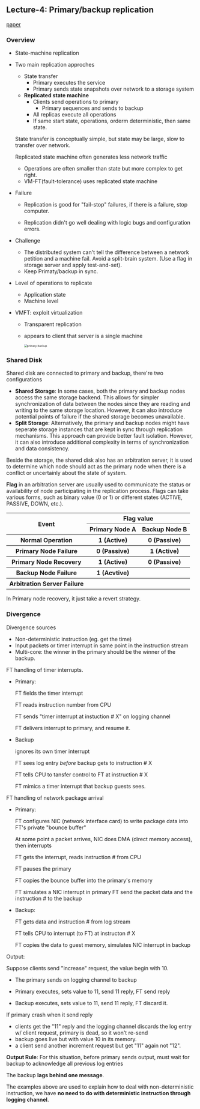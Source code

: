 ## Lecture-4: Primary/backup replication

[paper](https://pdos.csail.mit.edu/6.824/papers/vm-ft.pdf)

### Overview

- State-machine replication

- Two main replication approches

  - State transfer
    - Primary executes the service
    - Primary sends state snapshots over network to a storage system
  - **Replicated state machine**
    - Clients send operations to primary
      - Primary sequences and sends to backup
    - All replicas execute all operations 
    - If same start state, operations, orderm deterministic, then same state.

  State transfer is conceptually simple, but state may be large, slow to transfer over network.

  Replicated state machine often generates less network traffic

  - Operations are often smaller than state but more complex to get right.
  - VM-FT(fault-tolerance) uses replicated state machine

- Failure

  - Replication is good for "fail-stop" failures, if there is a failure, stop computer.

  - Replication didn't go well dealing with logic bugs and configuration errors.

- Challenge
  - The distributed system can't tell the difference between a network petition and a machine fail. Avoid a split-brain system. (Use a flag in storage server and apply test-and-set).
  - Keep Primaty/backup in sync.
  
- Level of operations to replicate
  - Application state
  - Machine level

- VMFT: exploit virtualization

  - Transparent replication

  - appears to client that server is a single machine
  
    <img src="/Users/ferriem/Desktop/ferriem/6.5840/md/image/primary-backup.png" alt="primary-backup" style="zoom:50%;" />

### Shared Disk

Shared disk are connected to primary and backup, there're two configurations

- **Shared Storage**: In some cases, both the primary and backup nodes access the same storage backend. This allows for simpler synchronization of data between the nodes since they are reading and writing to the same storage location. However, it can also introduce potential points of failure if the shared storage becomes unavailable.
- **Split Storage**: Alternatively, the primary and backup nodes might have seperate storage instances that are kept in sync through replication mechanisms. This approach can provide better fault isolation. However, it can also introduce additional complexity in terms of synchronization and data consistency.

Beside the storage, the shared disk also has an arbitration server, it is used to determine which node should act as the primary node when there is a conflict or uncertainly about the state of system.

**Flag** in an arbitration server are usually used to communicate the status or availability of node participating in the replication process. Flags can take various forms, such as binary value (0 or 1) or different states (ACTIVE, PASSIVE, DOWN, etc.).

<table>
  <tr>
    <th rowspan="2">Event</th>
    <th colspan="2">Flag value</th>
  </tr>
  <tr>
    <th>Primary Node A</th>
    <th>Backup Node B</th>
  </tr>
  <tr>
    <th>Normal Operation</th>
    <th>1 (Active)</th>
    <th>0 (Passive)</th>
  </tr>
  <tr>
    <th>Primary Node Failure</th>
    <th>0 (Passive)</th>
    <th>1 (Active)</th>
  </tr>
  <tr>
    <th>Primary Node Recovery</th>
    <th>1 (Active)</th>
    <th>0 (Passive)</th>
  </tr>
  <tr>
    <th>Backup Node Failure</th>
    <th>1 (Acvtive)</th>
    <th></th>
  </tr>
  <tr>
    <th>Arbitration Server Failure</th>
    <th></th>
    <th></th>
  </tr>
</table>


In Primary node recovery, it just take a revert strategy. 

### Divergence

Divergence sources

- Non-deterministic instruction (eg. get the time)
- Input packets or timer interrupt in same point in the instruction stream
- Multi-core: the winner in the primary should be the winner of the backup.

FT  handling of timer interrupts.

- Primary:

  FT fields the timer interrupt

  FT reads instruction number from CPU

  FT sends "timer interrupt at instuction # X" on logging channel

  FT delivers interrupt to primary, and resume it.

- Backup

  ignores its own timer interrupt

  FT sees log entry *before* backup gets to instruction # X

  FT tells CPU to tansfer control to FT at instruction # X

  FT mimics a timer interrupt that backup guests sees.

FT handling of network package arrival

- Primary:

  FT configures NIC (network interface card) to write package data into FT's private "bounce buffer"

  At some point a packet arrives, NIC does DMA (direct memory access), then interrupts

  FT gets the interrupt, reads instruction # from CPU

  FT pauses the primary

  FT copies the bounce buffer into the primary's memory

  FT simulates a NIC interrupt in primary FT send the packet data and the instruction # to the backup

- Backup:

  FT gets data and instruction # from log stream

  FT tells CPU to interrupt (to FT) at instructon # X

  FT copies the data to guest memory, simulates NIC interrupt in backup

Output:

Suppose clients send "increase" request, the value begin with 10.

- The primary sends on logging channel to backup

- Primary executes, sets value to 11, send 11 reply, FT send reply
- Backup executes, sets value to 11, send 11 reply, FT discard it.

If primary crash when it send reply

- clients get the "11" reply and the logging channel discards the log entry w/ client request, primary is dead, so it won't re-send
- backup goes live but with value 10 in its memory.
- a client send another increment request but get "11" again not "12".

**Output Rule**: For this situation, before primary sends output, must wait for backup to acknowledge all previous log entries

The backup **lags behind one message**.

The examples above are used to explain how to deal with non-deterministic instruction, we have **no need to do with deterministic instruction through logging channel**.

